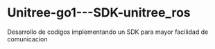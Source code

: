 # Unitree-go1---SDK-unitree_ros
Desarrollo de codigos implementando un SDK para mayor facilidad de comunicacion 
